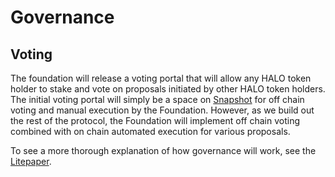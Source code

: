 # Governance

## Voting

The foundation will release a voting portal that will allow any HALO token holder to stake and vote on proposals initiated by other HALO token holders. The initial voting portal will simply be a space on [Snapshot](https://snapshot.org/#/halodao.eth) for off chain voting and manual execution by the Foundation. However, as we build out the rest of the protocol, the Foundation will implement off chain voting combined with on chain automated execution for various proposals.   


To see a more thorough explanation of how governance will work, see the [Litepaper](../getting-started/faqs/litepaper.md).   


